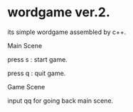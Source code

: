 # wordgame ver.2.

its simple wordgame assembled by c++.

Main Scene

press s : start game.


press q : quit game.


Game Scene


input qq for going back main scene.
